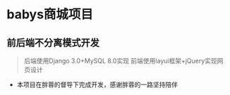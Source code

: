 # babys商城项目

## 前后端不分离模式开发
> 后端使用Django 3.0+MySQL 8.0实现
前端使用layui框架+jQuery实现网页设计


- 本项目在胖蓉的督导下完成开发，感谢胖蓉的一路坚持陪伴